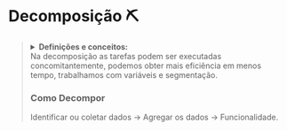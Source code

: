 # Decomposição ⛏️

<blockquote>
  <details>
    <summary><strong>Definições e conceitos:</strong></summary>
    </br>
- Primeiro passo da resolução de problemas dentro do conceito de pensamento computacional.</br>
- Dado um problema complexo, devemos quebrá-lo em problemas menores, mais fáceis e gerenciáveis.</br>
- Análise dos problemas para identificar as partes que podem ser separadas e formas como podem ser reconstituídas para solucionar o problema como um todo.</br>
- Possibilita resolver problemas complexos de forma mais simples, facilita a compreensão de novas situações e possibilita projetar sistemas de grande porte.</br>
</br>

  </details>
  Na decomposição as tarefas podem ser executadas concomitantemente, podemos obter mais eficiência em menos tempo, trabalhamos com variáveis e segmentação.

</br>

   
### Como Decompor </br>

Identificar ou coletar dados -> Agregar os dados -> Funcionalidade.

